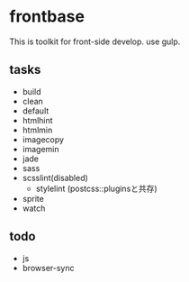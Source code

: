 frontbase
===========

This is toolkit for front-side develop. use gulp.

## tasks

* build
* clean
* default
* htmlhint
* htmlmin
* imagecopy
* imagemin
* jade
* sass
* scsslint(disabled)
  * stylelint (postcss::pluginsと共存)
* sprite
* watch

## todo

* js
* browser-sync
